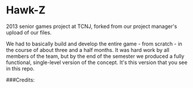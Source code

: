 # Hawk-Z

2013 senior games project at TCNJ, forked from our project manager's upload of our files.

We had to basically build and develop the entire game - from scratch - in the course of about three and a half months.  It was hard work by all members of the team, but by the end of the semester we produced a fully functional, single-level version of the concept.  It's this version that you see in this repo.

###Credits:

